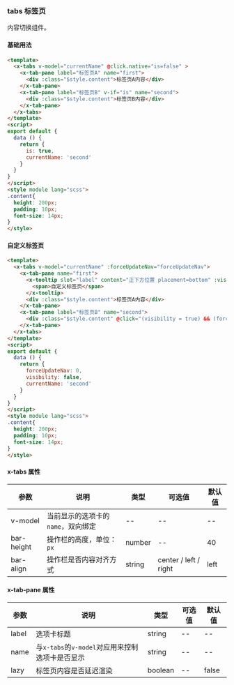 ### tabs 标签页
内容切换组件。

#### 基础用法
``` html
<template>
  <x-tabs v-model="currentName" @click.native="is=false" >
    <x-tab-pane label="标签页A" name="first">
      <div :class="$style.content">标签页A内容</div>
    </x-tab-pane>
    <x-tab-pane label="标签页B" v-if="is" name="second">
      <div :class="$style.content">标签页B内容</div>
    </x-tab-pane>
  </x-tabs>
</template>
<script>
export default {
  data () {
    return {
      is: true,
      currentName: 'second'
    }
  }
}
</script>
<style module lang="scss">
.content{
  height: 200px;
  padding: 10px;
  font-size: 14px;
}
</style>
```

#### 自定义标签页
``` html
<template>
  <x-tabs v-model="currentName" :forceUpdateNav="forceUpdateNav">
    <x-tab-pane name="first">
      <x-tooltip slot="label" content="正下方位置 placement=bottom" :visibility="visibility" :interaction="false" placement="bottom">
        <span>自定义标签页</span>
      </x-tooltip>
      <div :class="$style.content">标签页A内容</div>
    </x-tab-pane>
    <x-tab-pane label="标签页B" name="second">
      <div :class="$style.content" @click="(visibility = true) && (forceUpdateNav++)">标签页B内容</div>
    </x-tab-pane>
  </x-tabs>
</template>
<script>
export default {
  data () {
    return {
      forceUpdateNav: 0,
      visibility: false,
      currentName: 'second'
    }
  }
}
</script>
<style module lang="scss">
.content{
  height: 200px;
  padding: 10px;
  font-size: 14px;
}
</style>
```

#### x-tabs 属性
| 参数      | 说明    | 类型      | 可选值       | 默认值   |
|---------- |-------- |---------- |-------------  |-------- |
| v-model  | 当前显示的选项卡的`name`，双向绑定 | --  |   -- |    --     |
| bar-height  | 操作栏的高度，单位：`px` |  number  |   -- |    40     |
| bar-align  | 操作栏是否内容对齐方式 | string  |   center / left / right |    left     |

#### x-tab-pane 属性
| 参数      | 说明    | 类型      | 可选值       | 默认值   |
|---------- |-------- |---------- |-------------  |-------- |
| label  | 选项卡标题 | string  |   -- |    --     |
| name  | 与`x-tabs`的`v-model`对应用来控制选项卡是否显示 | string  |   -- |    --     |
|  lazy  | 标签页内容是否延迟渲染 | boolean  |   -- |    false     |
